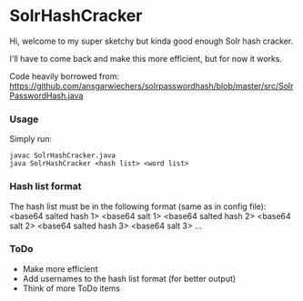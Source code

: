 # SolrHashCracker

Hi, welcome to my super sketchy but kinda good enough Solr hash cracker.

I'll have to come back and make this more efficient, but for now it works.

Code heavily borrowed from:
https://github.com/ansgarwiechers/solrpasswordhash/blob/master/src/SolrPasswordHash.java

### Usage
Simply run:
```
javac SolrHashCracker.java
java SolrHashCracker <hash list> <word list>
```

### Hash list format
The hash list must be in the following format (same as in config file):
<base64 salted hash 1> <base64 salt 1>
<base64 salted hash 2> <base64 salt 2>
<base64 salted hash 3> <base64 salt 3>
...

### ToDo
- Make more efficient
- Add usernames to the hash list format (for better output)
- Think of more ToDo items
